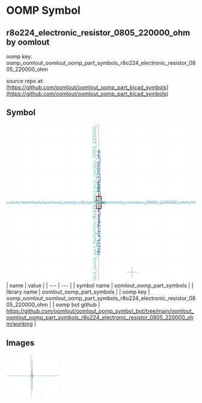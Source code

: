 # OOMP Symbol  
## r8o224_electronic_resistor_0805_220000_ohm  by oomlout  
  
oomp key: oomp_oomlout_oomlout_oomp_part_symbols_r8o224_electronic_resistor_0805_220000_ohm  
  
source repo at: [https://github.com/oomlout/oomlout_oomp_part_kicad_symbols](https://github.com/oomlout/oomlout_oomp_part_kicad_symbols)  
## Symbol  
  
[![working.png](working_600.png)](working.png)  
| name | value | 
| --- | --- | 
| symbol name | oomlout_oomp_part_symbols | 
| library name | oomlout_oomp_part_symbols | 
| oomp key | oomp_oomlout_oomlout_oomp_part_symbols_r8o224_electronic_resistor_0805_220000_ohm | 
| oomp bot github | https://github.com/oomlout/oomlout_oomp_symbol_bot/tree/main/oomlout_oomlout_oomp_part_symbols_r8o224_electronic_resistor_0805_220000_ohm/working | 
## Images  
  
[![working.png](working_140.png)](working.png)  
